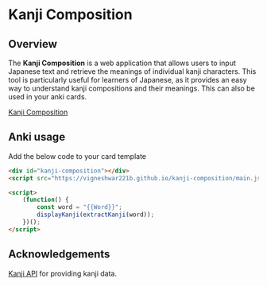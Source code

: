 # Kanji Composition

## Overview

The **Kanji Composition** is a web application that allows users to input Japanese text and retrieve the meanings of individual kanji characters. This tool is particularly useful for learners of Japanese, as it provides an easy way to understand kanji compositions and their meanings. This can also be used in your anki cards.

[Kanji Composition](https://vigneshwar221b.github.io/kanji-composition/)

## Anki usage

Add the below code to your card template

```html
<div id="kanji-composition"></div>
<script src="https://vigneshwar221b.github.io/kanji-composition/main.js"></script>

<script>
	(function() {
        const word = "{{Word}}";
        displayKanji(extractKanji(word));
    })();
</script>
```

## Acknowledgements

[Kanji API](https://kanjiapi.dev/) for providing kanji data.